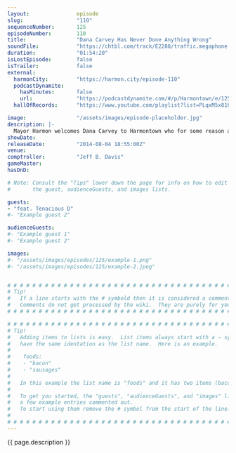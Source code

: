 ```yaml
---
layout:               episode
slug:                 "110"
sequenceNumber:       125
episodeNumber:        110
title:                "Dana Carvey Has Never Done Anything Wrong"
soundFile:            "https://chtbl.com/track/E2288/traffic.megaphone.fm/STA2785277550.mp3?updated=1556750451"
duration:             "01:54:20"
isLostEpisode:        false
isTrailer:            false
external:
  harmonCity:         "https://harmon.city/episode-110"
  podcastDynamite:
    hasMinutes:       false
    url:              "https://podcastdynamite.com/#/p/Harmontown/e/125/110"
  hallOfRecords:      "https://www.youtube.com/playlist?list=PLqxM5x81hNOYOI9XmA8B9dqanOq-_StyS"

image:                "/assets/images/episode-placeholder.jpg"
description: |-
  Mayor Harmon welcomes Dana Carvey to Harmontown who for some reason apologizes for Wayne's World two and out of nowhere, Tenacious D of www.festivalsupreme.com appear out of thin air! In D&D, someone dies.
showDate:             
releaseDate:          "2014-08-04 18:55:00Z"
venue:                
comptroller:          "Jeff B. Davis"
gameMaster:           
hasDnD:               

# Note: Consult the "Tips" lower down the page for info on how to edit
#       the guest, audienceGuests, and images lists.

guests:
- "feat. Tenacious D"
#- "Example guest 2"

audienceGuests:
#- "Example guest 1"
#- "Example guest 2"

images:
#- "/assets/images/episodes/125/example-1.png"
#- "/assets/images/episodes/125/example-2.jpeg"


# # # # # # # # # # # # # # # # # # # # # # # # # # # # # # # # # # # # # # # # # # # # #
# Tip!
#   If a line starts with the # symbold then it is considered a comment.
#   Comments do not get processed by the wiki.  They are purely for your information.
# # # # # # # # # # # # # # # # # # # # # # # # # # # # # # # # # # # # # # # # # # # # #

# # # # # # # # # # # # # # # # # # # # # # # # # # # # # # # # # # # # # # # # # # # # #
# Tip!
#   Adding items to lists is easy.  List items always start with a - symbol and have
#   have the same identation as the list name.  Here is an example.
#
#    foods:
#    - "bacon"
#    - "sausages"
#
#   In this example the list name is "foods" and it has two items (bacon, and sausages).
#
#   To get you started, the "guests", "audienceGuests", and "images" lists below have
#   a few example entries commented out.
#   To start using them remove the # symbol from the start of the line.
#
# # # # # # # # # # # # # # # # # # # # # # # # # # # # # # # # # # # # # # # # # # # # #
---
```


<!-- The episode description will be rendered here -->
{{ page.description }}

<!-- Add your content BELOW here -->
<!-- vvvvvvvvvvvvvvvvvvvvvvvvvvv -->




<!-- ^^^^^^^^^^^^^^^^^^^^^^^^^^^ -->
<!-- Add your content ABOVE here -->

<!-- The episode gallery will be rendered here -->